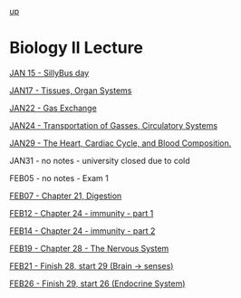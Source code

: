 [up](../../index.md)

# Biology II Lecture

[JAN 15 - SillyBus day](./notes/JAN15.md)

[JAN17 - Tissues, Organ Systems](./notes/JAN17.md)

[JAN22 - Gas Exchange](./notes/JAN22.md)

[JAN24 - Transportation of Gasses, Circulatory Systems](./notes/JAN24.md)

[JAN29 - The Heart, Cardiac Cycle, and Blood Composition.](./notes/JAN29.md)

JAN31 - no notes - university closed due to cold

FEB05 - no notes - Exam 1

[FEB07 - Chapter 21, Digestion](./notes/FEB07.md)

[FEB12 - Chapter 24 - immunity - part 1](./notes/FEB12.md)

[FEB14 - Chapter 24 - immunity - part 2](./notes/FEB14.md)

[FEB19 - Chapter 28 - The Nervous System](./notes/FEB19.md)

[FEB21 - Finish 28, start 29 (Brain &rarr; senses)](./notes/FEB21.md)

[FEB26 - Finish 29, start 26 (Endocrine System)](./notes/FEB26.md)
